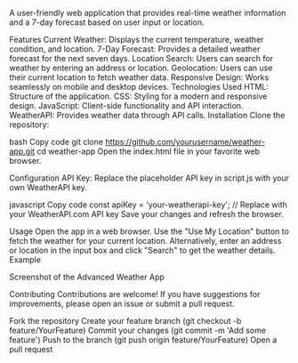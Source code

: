 A user-friendly web application that provides real-time weather information and a 7-day forecast based on user input or location.

Features
Current Weather: Displays the current temperature, weather condition, and location.
7-Day Forecast: Provides a detailed weather forecast for the next seven days.
Location Search: Users can search for weather by entering an address or location.
Geolocation: Users can use their current location to fetch weather data.
Responsive Design: Works seamlessly on mobile and desktop devices.
Technologies Used
HTML: Structure of the application.
CSS: Styling for a modern and responsive design.
JavaScript: Client-side functionality and API interaction.
WeatherAPI: Provides weather data through API calls.
Installation
Clone the repository:

bash
Copy code
git clone https://github.com/yourusername/weather-app.git
cd weather-app
Open the index.html file in your favorite web browser.

Configuration
API Key: Replace the placeholder API key in script.js with your own WeatherAPI key.

javascript
Copy code
const apiKey = 'your-weatherapi-key'; // Replace with your WeatherAPI.com API key
Save your changes and refresh the browser.

Usage
Open the app in a web browser.
Use the "Use My Location" button to fetch the weather for your current location.
Alternatively, enter an address or location in the input box and click "Search" to get the weather details.
Example

Screenshot of the Advanced Weather App

Contributing
Contributions are welcome! If you have suggestions for improvements, please open an issue or submit a pull request.

Fork the repository
Create your feature branch (git checkout -b feature/YourFeature)
Commit your changes (git commit -m 'Add some feature')
Push to the branch (git push origin feature/YourFeature)
Open a pull request
